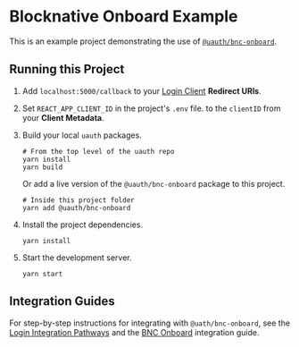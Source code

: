 # Blocknative Onboard Example

This is an example project demonstrating the use of [`@uauth/bnc-onboard`](../../packages/bnc-onboard/).

## Running this Project

1. Add `localhost:5000/callback` to your [Login Client](https://dashboard.auth.unstoppabledomains.com/) **Redirect URIs**.

2. Set `REACT_APP_CLIENT_ID` in the project's `.env` file. to the `clientID` from your **Client Metadata**.

3. Build your local `uauth` packages.
    ```shell
    # From the top level of the uauth repo
    yarn install
    yarn build
    ```    
    Or add a live version of the `@uauth/bnc-onboard` package to this project.
    ```shell
    # Inside this project folder
    yarn add @uauth/bnc-onboard
    ```
    
4. Install the project dependencies.
    ```shell
    yarn install
    ```

4. Start the development server.
    ```shell
    yarn start
    ```

## Integration Guides

For step-by-step instructions for integrating with `@uath/bnc-onboard`, see the [Login Integration Pathways](https://docs.unstoppabledomains.com/login-with-unstoppable/get-started-login/integration-pathways/) and the [BNC Onboard](https://docs.unstoppabledomains.com/login-with-unstoppable/login-integration-guides/bnc-onboard-guide/) integration guide.

